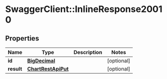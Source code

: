# SwaggerClient::InlineResponse20010

## Properties
Name | Type | Description | Notes
------------ | ------------- | ------------- | -------------
**id** | [**BigDecimal**](BigDecimal.md) |  | [optional] 
**result** | [**ChartRestApiPut**](ChartRestApiPut.md) |  | [optional] 

